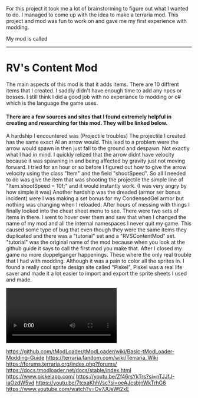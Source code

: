 For this project it took me a lot of brainstorming to figure out what I wanted to do. I managed to come up with the idea to make a terraria mod. This project and mod was fun to work on and gave me my first experience with modding. 

My mod is called 
***

# RV's Content Mod

The main aspects of this mod is that it adds items. There are 10 diffrent items that I created. I saddly didn't have enough time to add any npcs or bosses.
I still think I did a good job with no experiance to modding or c# which is the language the game uses. 
#### There are a few sources and sites that I found extremely helpful in creating and researching for this mod. They will be linked below. 
A hardship I encountered was (Projectile troubles) The projectile I created has the same exact AI an arrow would. 
This lead to a problem were the arrow would spawn in then just fall to the ground and despawn. Not exactly what I had in mind. 
I quickly relized that the arrow didnt have velocity because it was spawning in and being affected by gravity just not moving forward. 
I tried for an hour or so before I figured out how to give the arrow velocity using the class "Item" and the field "shootSpeed".
So all I needed to do was give the item that was shooting the projectile the simple line of "Item.shootSpeed = 10f;" and it would instantly work. (I was very angry by how simple it was)
Another hardship was the dreaded (armor ser bonus incident) were I was making a set bonus for my CondensedGel armor but nothing was changing when I reloaded.
After hours of messing with things I finally looked into the cheat sheet menu to see. There were two sets of items in there. 
I went to hover over them and saw that when I changed the name of my mod and all the internal namespaces I never quit my game.
This caused some type of bug that even though they were the same items they duplicated and there was a "tutorial" set and a "RVSContentMod" set.
"tutorial" was the original name of the mod because when you look at the github guide it says to call the first mod you make that.
After I closed my game no more doppelganger happenings. 
These where the only real trouble that I had with modding. 
Although it was a pain to color all the sprites in.
I found a really cool sprite design site called "Piskel", Piskel was a real life saver and made it a lot easier to import and export the sprite sheets I used and made.






<video controls src="2025-04-27 22-28-43.mp4" title="Title"></video>






https://github.com/tModLoader/tModLoader/wiki/Basic-tModLoader-Modding-Guide
https://terraria.fandom.com/wiki/Terraria_Wiki
https://forums.terraria.org/index.php?forums/
https://docs.tmodloader.net/docs/stable/index.html
https://www.piskelapp.com/
https://youtu.be/Zf46rsYkTrs?si=nTJJfJ-iaOzdW5vd
https://youtu.be/7tcxaKhhVsc?si=oeAJcsbjnWkTrhG6
https://www.youtube.com/watch?v=Ov7JUsWt2xE
